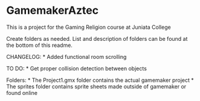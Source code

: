 # GamemakerAztec


This is a project for the Gaming Religion course at Juniata College

Create folders as needed. List and description of folders can be found at the bottom of this readme.


CHANGELOG:
	* Added functional room scrolling

TO DO:
	* Get proper collision detection between objects

Folders:
	* The Project1.gmx folder contains the actual gamemaker project
	* The sprites folder contains sprite sheets made outside of gamemaker or found online